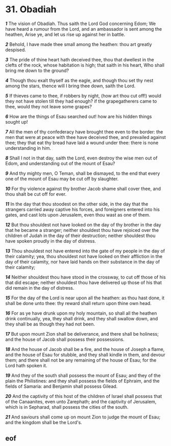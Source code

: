 
# 31. Obadiah

***1*** The vision of Obadiah. Thus saith the Lord God concerning Edom; We have heard a rumour from the Lord, and an ambassador is sent among the heathen, Arise ye, and let us rise up against her in battle.

***2*** Behold, I have made thee small among the heathen: thou art greatly despised.

***3*** The pride of thine heart hath deceived thee, thou that dwellest in the clefts of the rock, whose habitation is high; that saith in his heart, Who shall bring me down to the ground?

***4*** Though thou exalt thyself as the eagle, and though thou set thy nest among the stars, thence will I bring thee down, saith the Lord.

***5*** If thieves came to thee, if robbers by night, (how art thou cut off!) would they not have stolen till they had enough? if the grapegatherers came to thee, would they not leave some grapes?

***6*** How are the things of Esau searched out! how are his hidden things sought up!

***7*** All the men of thy confederacy have brought thee even to the border: the men that were at peace with thee have deceived thee, and prevailed against thee; they that eat thy bread have laid a wound under thee: there is none understanding in him.

***8*** Shall I not in that day, saith the Lord, even destroy the wise men out of Edom, and understanding out of the mount of Esau?

***9*** And thy mighty men, O Teman, shall be dismayed, to the end that every one of the mount of Esau may be cut off by slaughter.

***10*** For thy violence against thy brother Jacob shame shall cover thee, and thou shalt be cut off for ever.

***11*** In the day that thou stoodest on the other side, in the day that the strangers carried away captive his forces, and foreigners entered into his gates, and cast lots upon Jerusalem, even thou wast as one of them.

***12*** But thou shouldest not have looked on the day of thy brother in the day that he became a stranger; neither shouldest thou have rejoiced over the children of Judah in the day of their destruction; neither shouldest thou have spoken proudly in the day of distress.

***13*** Thou shouldest not have entered into the gate of my people in the day of their calamity; yea, thou shouldest not have looked on their affliction in the day of their calamity, nor have laid hands on their substance in the day of their calamity;

***14*** Neither shouldest thou have stood in the crossway, to cut off those of his that did escape; neither shouldest thou have delivered up those of his that did remain in the day of distress.

***15*** For the day of the Lord is near upon all the heathen: as thou hast done, it shall be done unto thee: thy reward shall return upon thine own head.

***16*** For as ye have drunk upon my holy mountain, so shall all the heathen drink continually, yea, they shall drink, and they shall swallow down, and they shall be as though they had not been.

***17*** But upon mount Zion shall be deliverance, and there shall be holiness; and the house of Jacob shall possess their possessions.

***18*** And the house of Jacob shall be a fire, and the house of Joseph a flame, and the house of Esau for stubble, and they shall kindle in them, and devour them; and there shall not be any remaining of the house of Esau; for the Lord hath spoken it.

***19*** And they of the south shall possess the mount of Esau; and they of the plain the Philistines: and they shall possess the fields of Ephraim, and the fields of Samaria: and Benjamin shall possess Gilead.

***20*** And the captivity of this host of the children of Israel shall possess that of the Canaanites, even unto Zarephath; and the captivity of Jerusalem, which is in Sepharad, shall possess the cities of the south.

***21*** And saviours shall come up on mount Zion to judge the mount of Esau; and the kingdom shall be the Lord's.


## eof
